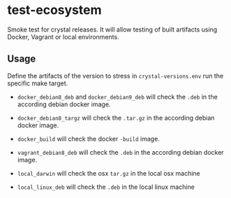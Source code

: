 # test-ecosystem

Smoke test for crystal releases. It will allow testing of built artifacts using Docker, Vagrant or local environments.

## Usage

Define the artifacts of the version to stress in `crystal-versions.env` run the specific make target.

* `docker_debian8_deb` and `docker_debian9_deb` will check the `.deb` in the according debian docker image.

* `docker_debian8_targz` will check the `.tar.gz` in the according debian docker image.

* `docker_build` will check the docker `-build` image.

* `vagrant_debian8_deb` will check the `.deb` in the according debian docker image.

* `local_darwin` will check the osx `tar.gz` in the local osx machine

* `local_linux_deb` will check the `.deb` in the local linux machine
